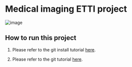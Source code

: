 # Medical imaging ETTI project
![image](https://etti.upb.ro/wp-content/uploads/2023/09/ETTI-LOGO-A-1.webp)

## How to run this project

1. Please refer to the git install tutorial [here](docs/README-setup.md).

2. Please refer to the git tutorial [here](docs/README-git-tutorial.md).
